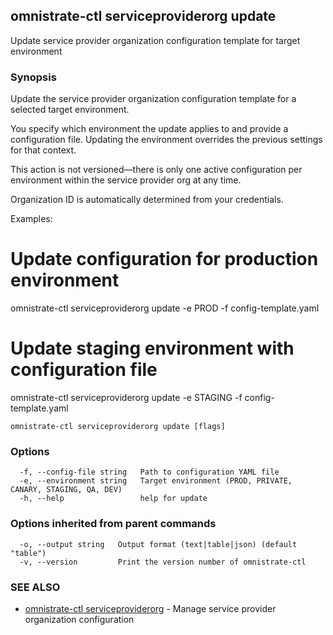 ## omnistrate-ctl serviceproviderorg update

Update service provider organization configuration template for target environment

### Synopsis

Update the service provider organization configuration template for a selected target environment.

You specify which environment the update applies to and provide a configuration file.
Updating the environment overrides the previous settings for that context.

This action is not versioned—there is only one active configuration per 
environment within the service provider org at any time.

Organization ID is automatically determined from your credentials.

Examples:
  # Update configuration for production environment
  omnistrate-ctl serviceproviderorg update -e PROD -f config-template.yaml

  # Update staging environment with configuration file
  omnistrate-ctl serviceproviderorg update -e STAGING -f config-template.yaml

```
omnistrate-ctl serviceproviderorg update [flags]
```

### Options

```
  -f, --config-file string   Path to configuration YAML file
  -e, --environment string   Target environment (PROD, PRIVATE, CANARY, STAGING, QA, DEV)
  -h, --help                 help for update
```

### Options inherited from parent commands

```
  -o, --output string   Output format (text|table|json) (default "table")
  -v, --version         Print the version number of omnistrate-ctl
```

### SEE ALSO

* [omnistrate-ctl serviceproviderorg](omnistrate-ctl_serviceproviderorg.md)	 - Manage service provider organization configuration

